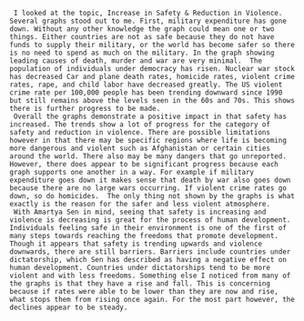      I looked at the topic, Increase in Safety & Reduction in Violence. Several graphs stood out to me. First, military expenditure has gone down. Without any other knowledge the graph could mean one or two things. Either countries are not as safe because they do not have funds to supply their military, or the world has become safer so there is no need to spend as much on the military. In the graph showing leading causes of death, murder and war are very minimal.  The population of individuals under democracy has risen. Nuclear war stock has decreased Car and plane death rates, homicide rates, violent crime rates, rape, and child labor have decreased greatly. The US violent crime rate per 100,000 people has been trending downward since 1990 but still remains above the levels seen in the 60s and 70s. This shows there is further progress to be made. 
     Overall the graphs demonstrate a positive impact in that safety has increased. The trends show a lot of progress for the category of safety and reduction in violence. There are possible limitations however in that there may be specific regions where life is becoming more dangerous and violent such as Afghanistan or certain cities around the world. There also may be many dangers that go unreported. However, there does appear to be significant progress because each graph supports one another in a way. For example if military expenditure goes down it makes sense that death by war also goes down because there are no large wars occurring. If violent crime rates go down, so do homicides.  The only thing not shown by the graphs is what exactly is the reason for the safer and less violent atmosphere. 
     With Amartya Sen in mind, seeing that safety is increasing and violence is decreasing is great for the process of human development. Individuals feeling safe in their environment is one of the first of many steps towards reaching the freedoms that promote development. Though it appears that safety is trending upwards and violence downwards, there are still barriers. Barriers include countries under dictatorship, which Sen has described as having a negative effect on human development. Countries under dictatorships tend to be more violent and with less freedoms. Something else I noticed from many of the graphs is that they have a rise and fall. This is concerning because if rates were able to be lower than they are now and rise, what stops them from rising once again. For the most part however, the declines appear to be steady. 
